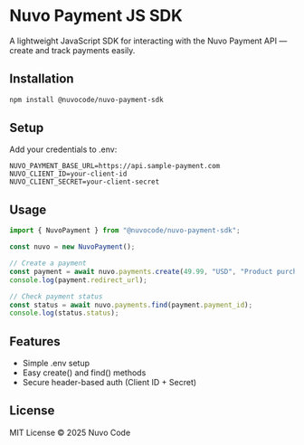 # Nuvo Payment JS SDK

A lightweight JavaScript SDK for interacting with the Nuvo Payment API — create and track payments easily.


## Installation

```bash
npm install @nuvocode/nuvo-payment-sdk
```


## Setup

Add your credentials to .env:

```
NUVO_PAYMENT_BASE_URL=https://api.sample-payment.com
NUVO_CLIENT_ID=your-client-id
NUVO_CLIENT_SECRET=your-client-secret
```

## Usage

```js
import { NuvoPayment } from "@nuvocode/nuvo-payment-sdk";

const nuvo = new NuvoPayment();

// Create a payment
const payment = await nuvo.payments.create(49.99, "USD", "Product purchase");
console.log(payment.redirect_url);

// Check payment status
const status = await nuvo.payments.find(payment.payment_id);
console.log(status.status);
```

## Features
- Simple .env setup
- Easy create() and find() methods
- Secure header-based auth (Client ID + Secret)

## License

MIT License © 2025 Nuvo Code
